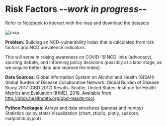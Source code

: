 # Risk Factors --*work in progress*--
Refer to [Notebook](https://dataplatform.cloud.ibm.com/analytics/notebooks/v2/33cfe45a-0757-4376-92b9-d92510196f15/view?access_token=48e014ee29eab237d922b650e9458f57d536730fa71c7327fbcce720ed331a6e) to interact with the map and download the datasets

![map](image_map.png)


__Problem:__
Building an NCD-vulnerability index that is calculated from risk factors and NCD prevalence indicators.

 
This will serve in raising awareness on COVID-19 NCD links (advocacy), spurring debate, and informing policy decisions (possibly at a later stage, as we acquire better data and improve the index).


__Data Sources:__
Global Information System on Alcohol and Health (GISAH)
Global Burden of Disease Collaborative Network.
Global Burden of Disease Study 2017 (GBD 2017) Results.
Seattle, United States: Institute for Health Metrics and Evaluation (IHME), 2018.
Available from http://ghdx.healthdata.org/gbd-results-tool.



__Python Packages:__
Arrays and data structures (pandas and numpy)
Statistics (scipy.stats)
Visualization (chart_studio, plotly, seaborn, matplotlib.pyplot)
